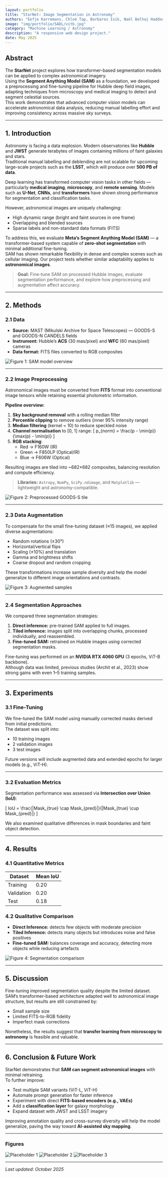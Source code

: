 ```yaml
---
layout: portfolio
title: "StarNet: Image Segmentation in Astronomy"
authors: "Eefje Karremans, Chloé Tap, Barbaros Isik, Naël Belhaj Haddou"
image: "img/portfolio/SADL/vitb.jpg"
category: "Machine Learning / Astronomy"
description: "A responsive web design project."
date: May 2025
---
```


## Abstract

The **StarNet** project explores how transformer-based segmentation models can be applied to complex astronomical imagery.  
Using the **Segment Anything Model (SAM)** as a foundation, we developed a preprocessing and fine-tuning pipeline for Hubble deep field images, adapting techniques from microscopy and medical imaging to detect and segment celestial sources.  
This work demonstrates that advanced computer vision models can accelerate astronomical data analysis, reducing manual labelling effort and improving consistency across massive sky surveys.

---

## 1. Introduction

Astronomy is facing a data explosion. Modern observatories like **Hubble** and **JWST** generate terabytes of images containing millions of faint galaxies and stars.  
Traditional manual labelling and deblending are not scalable for upcoming large-scale projects such as the **LSST**, which will produce over **500 PB of data**.

Deep learning has transformed computer vision tasks in other fields — particularly **medical imaging**, **microscopy**, and **remote sensing**. Models such as **U-Net**, **CNNs**, and **transformers** have shown strong performance for segmentation and classification tasks.

However, astronomical images are uniquely challenging:
- High dynamic range (bright and faint sources in one frame)
- Overlapping and blended sources
- Sparse labels and non-standard data formats (FITS)

To address this, we evaluate **Meta’s Segment Anything Model (SAM)** — a transformer-based system capable of **zero-shot segmentation** with minimal additional fine-tuning.  
SAM has shown remarkable flexibility in dense and complex scenes such as cellular imaging. Our project tests whether similar adaptability applies to **astronomical images**.

> **Goal:** Fine-tune SAM on processed Hubble images, evaluate segmentation performance, and explore how preprocessing and augmentation affect accuracy.

---

## 2. Methods

### 2.1 Data

- **Source:** MAST (Mikulski Archive for Space Telescopes) — GOODS-S and GOODS-N CANDELS fields  
- **Instrument:** Hubble’s **ACS** (30 mas/pixel) and **WFC** (60 mas/pixel) cameras  
- **Data format:** FITS files converted to RGB composites

![Figure 1: SAM model overview](images/starnet_sam_overview.png)

---

### 2.2 Image Preprocessing

Astronomical images must be converted from **FITS** format into conventional image tensors while retaining essential photometric information.

**Pipeline overview:**
1. **Sky background removal** with a rolling median filter  
2. **Percentile clipping** to remove outliers (inner 95% intensity range)
3. **Median filtering** (kernel = 10) to reduce speckled noise  
4. **Channel normalisation** to [0, 1] range:
   \[
   p_{norm} = \frac{p - \min(p)}{\max(p) - \min(p)}
   \]
5. **RGB stacking**:
   - Red → F160W (IR)
   - Green → F850LP (Optical/IR)
   - Blue → F606W (Optical)

Resulting images are tiled into ~682×682 composites, balancing resolution and compute efficiency.

> **Libraries:** `Astropy`, `NumPy`, `SciPy.ndimage`, and `Matplotlib` — lightweight and astronomy-compatible.

![Figure 2: Preprocessed GOODS-S tile](images/starnet_preprocessed_tile.png)

---

### 2.3 Data Augmentation

To compensate for the small fine-tuning dataset (≈15 images), we applied diverse augmentations:

- Random rotations (±30°)
- Horizontal/vertical flips
- Scaling (±10%) and translation
- Gamma and brightness shifts
- Coarse dropout and random cropping

These transformations increase sample diversity and help the model generalize to different image orientations and contrasts.

![Figure 3: Augmented samples](images/starnet_augmentation_examples.png)

---

### 2.4 Segmentation Approaches

We compared three segmentation strategies:

1. **Direct inference:** pre-trained SAM applied to full images.  
2. **Tiled inference:** images split into overlapping chunks, processed individually, and reassembled.  
3. **Fine-tuned SAM:** retrained on Hubble images using corrected segmentation masks.

Fine-tuning was performed on an **NVIDIA RTX 4060 GPU** (3 epochs, ViT-B backbone).  
Although data was limited, previous studies (Archit et al., 2023) show strong gains with even 1–5 training samples.

---

## 3. Experiments

### 3.1 Fine-Tuning

We fine-tuned the SAM model using manually corrected masks derived from initial predictions.  
The dataset was split into:
- 10 training images  
- 2 validation images  
- 3 test images  

Future versions will include augmented data and extended epochs for larger models (e.g., ViT-H).

---

### 3.2 Evaluation Metrics

Segmentation performance was assessed via **Intersection over Union (IoU)**:

\[
IoU = \frac{|Mask_{true} \cap Mask_{pred}|}{|Mask_{true} \cup Mask_{pred}|}
\]

We also examined qualitative differences in mask boundaries and faint object detection.

---

## 4. Results

### 4.1 Quantitative Metrics

| Dataset | Mean IoU |
|----------|-----------|
| Training | 0.20 |
| Validation | 0.20 |
| Test | 0.18 |

### 4.2 Qualitative Comparison

- **Direct Inference:** detects few objects with moderate precision  
- **Tiled Inference:** detects many objects but introduces noise and false positives  
- **Fine-tuned SAM:** balances coverage and accuracy, detecting more objects while reducing artefacts

![Figure 4: Segmentation comparison](images/starnet_segmentation_comparison.png)

---

## 5. Discussion

Fine-tuning improved segmentation quality despite the limited dataset.  
SAM’s transformer-based architecture adapted well to astronomical image structure, but results are still constrained by:
- Small sample size  
- Limited FITS-to-RGB fidelity  
- Imperfect mask corrections  

Nonetheless, the results suggest that **transfer learning from microscopy to astronomy** is feasible and valuable.

---

## 6. Conclusion & Future Work

StarNet demonstrates that **SAM can segment astronomical images** with minimal retraining.  
To further improve:

- Test multiple SAM variants (ViT-L, ViT-H)
- Automate prompt generation for faster inference
- Experiment with direct **FITS-based encoders (e.g., VAEs)**
- Add a **classification layer** for galaxy morphology
- Expand dataset with JWST and LSST imagery

Improving annotation quality and cross-survey diversity will help the model generalize, paving the way toward **AI-assisted sky mapping**.

---

### Figures
![Placeholder 1](images/starnet_placeholder1.png)
![Placeholder 2](images/starnet_placeholder2.png)
![Placeholder 3](images/starnet_placeholder3.png)

---

*Last updated: October 2025*

